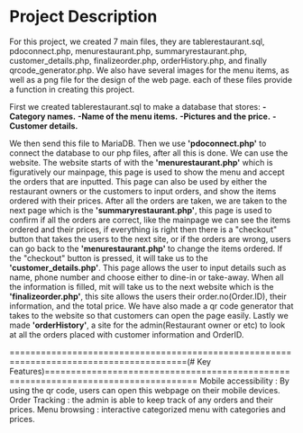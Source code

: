 # Project Description

For this project, we created 7 main files, they are tablerestaurant.sql, pdoconnect.php, menurestaurant.php, summaryrestaurant.php, customer_details.php, finalizeorder.php, orderHistory.php, and finally qrcode_generator.php. We also have several images for the menu items, as well as a png file for the design of the web page. each of these files provide a function in creating this project.

First we created tablerestaurant.sql to make a database that stores:
  **-Category names.**
  **-Name of the menu items.**
  **-Pictures and the price.**
  **-Customer details.**
  
We then send this file to MariaDB. Then we use **'pdoconnect.php'** to connect the database to our php files, after all this is done. We can use the website.
The website starts of with the **'menurestaurant.php'** which is figuratively our mainpage, this page is used to show the menu and accept the orders that are inputted. This page can also be used by either the restaurant owners or the customers to input orders, and show the items ordered with their prices. After all the orders are taken, we are taken to the next page which is the **'summaryrestaurant.php'**, this page is used to confirm if all the orders are correct, like the mainpage we can see the items ordered and their prices, if everything is right then there is a "checkout" button that takes the users to the next site, or if the orders are wrong, users can go back to the **'menurestaurant.php'** to change the items ordered. If the "checkout" button is pressed, it will take us to the **'customer_details.php'**. This page allows the user to input details such as name, phone number and choose either to dine-in or take-away. When all the information is filled, mit will take us to the next website which is the **'finalizeorder.php'**, this site allows the users their order.no(Order.ID), their information, and the total price. We have also made a qr code generator that takes to the website so that customers can open the page easily. Lastly we made **'orderHistory'**, a site for the admin(Restaurant owner or etc) to look at all the orders placed with customer information and OrderID.

========================================================================================(# Key Features)===================================================================================
Mobile accessibility : By using the qr code, users can open this webpage on their mobile devices.
Order Tracking : the admin is able to keep track of any orders and their prices.
Menu browsing : interactive categorized menu with categories and prices.
